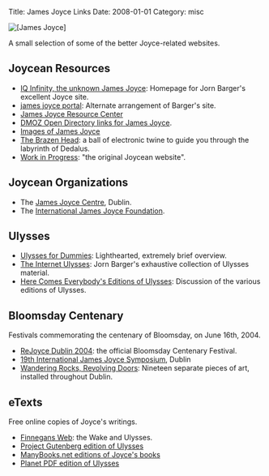 Title: James Joyce Links
Date: 2008-01-01
Category: misc

![[James Joyce]]({filename}/images/jj2.jpg)

A small selection of some of the better Joyce-related websites.

Joycean Resources
-----------------

- [IQ Infinity, the unknown James Joyce](http://www.robotwisdom.com/jaj/index.html):
  Homepage for Jorn Barger's excellent Joyce site.
- [james joyce portal](http://www.robotwisdom.com/jaj/portal.html):
  Alternate arrangement of Barger's site.
- [James Joyce Resource Center](http://www.cohums.ohio-state.edu/english/organizations/ijjf/jrc/default.htm)
- [DMOZ Open Directory links for James Joyce](http://dmoz.org/Arts/Literature/World_Literature/Irish/Authors/Joyce,_James/).
- [Images of James Joyce](http://images.google.com/images?q=James+Joyce)
- [The Brazen Head](http://www.themodernword.com/joyce/):
  a ball of electronic twine to guide you through the labyrinth of Dedalus.
- [Work in Progress](http://www.2street.com/joyce/): "the original Joycean website".

Joycean Organizations
---------------------

- The [James Joyce Centre](http://www.jamesjoyce.ie/), Dublin.
- The [International James Joyce Foundation](http://www.cohums.ohio-state.edu/english/organizations/ijjf/).

Ulysses
-------

- [Ulysses for Dummies](http://www.bway.net/~hunger/ulysses.html):
  Lighthearted, extremely brief overview.
- [The Internet Ulysses](http://www.robotwisdom.com/jaj/ulysses/index.html):
  Jorn Barger's exhaustive collection of Ulysses material.
- [Here Comes Everybody's Editions of Ulysses](http://members.tripod.com/~fn0rd/Joyce.htm):
  Discussion of the various editions of Ulysses.

Bloomsday Centenary
-------------------

Festivals commemorating the centenary of Bloomsday, on June 16th, 2004.

- [ReJoyce Dublin 2004](http://www.rejoycedublin2004.com/):
  the official Bloomsday Centenary Festival.
- [19th International James Joyce Symposium](http://www.bloomsday100.org), Dublin
- [Wandering Rocks, Revolving Doors](http://newgroundcenter.org/WrRd/):
  Nineteen separate pieces of art, installed throughout Dublin.

eTexts
------

Free online copies of Joyce's writings.

- [Finnegans Web](http://www.trentu.ca/jjoyce/): the Wake and Ulysses.
- [Project Gutenberg edition of Ulysses](http://www.gutenberg.net/etext/4300)
- [ManyBooks.net editions of Joyce's books](http://manybooks.net/authors/joycejam.html)
- [Planet PDF edition of Ulysses](http://www.planetpdf.com/mainpage.asp?webpageid=2314)